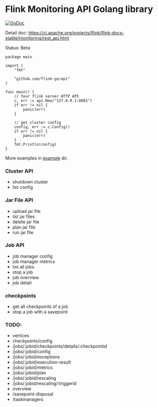 # Flink Monitoring API Golang library

[![GoDoc](https://godoc.org/github.com/flink-go/api?status.svg)](https://godoc.org/github.com/flink-go/api)

Detail doc: https://ci.apache.org/projects/flink/flink-docs-stable/monitoring/rest_api.html

Status: Beta


```
package main

import (
	"fmt"

	"github.com/flink-go/api"
)

func main() {
	// Your flink server HTTP API
	c, err := api.New("127.0.0.1:8081")
	if err != nil {
		panic(err)
	}

	// get cluster config
	config, err := c.Config()
	if err != nil {
		panic(err)
	}
	fmt.Println(config)
}
```

More examples in [example](/example) dir.
### Cluster API

* shutdown cluster
* list config


### Jar File API

* upload jar file
* list jar files
* delete jar file
* plan jar file
* run jar file

### Job API

* job manager config
* job manager metrics
* list all jobs
* stop a job
* job overview
* job detail

### checkpoints

* get all checkpoints of a job
* stop a job with a savepoint

### TODO:

* vertices
* checkpoints/config
* /jobs/:jobid/checkpoints/details/:checkpointid
* /jobs/:jobid/config
* /jobs/:jobid/exceptions
* /jobs/:jobid/execution-result
* /jobs/:jobid/metrics
* /jobs/:jobid/plan
* /jobs/:jobid/rescaling
* /jobs/:jobid/rescaling/:triggerid
* overview
* /savepoint-disposal
* /taskmanagers

